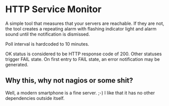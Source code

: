 HTTP Service Monitor
====================

A simple tool that measures that your servers are reachable. If they are not,
the tool creates a repeating alarm with flashing indicator light and alarm sound
until the notification is dismissed.

Poll interval is hardcoded to 10 minutes.

OK status is considered to be HTTP response code of 200. Other statuses trigger
FAIL state. On first entry to FAIL state, an error notification may be generated.

Why this, why not nagios or some shit?
--------------------------------------

Well, a modern smartphone is a fine server. ;-) I like that it has no other
dependencies outside itself.
